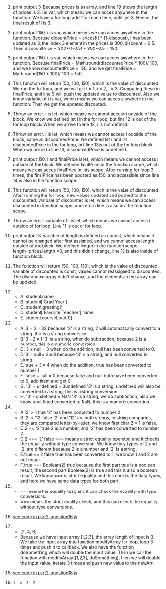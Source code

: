 1. print output 3. Because prices is an array, and line 19 shows the length of prices is 3. i  is var, which means we can acces anywhere in the function. We have a for loop add 1 to i each time, until get 3. Hence, the final result of i is 3.
   
2. print output 150. i is var, which means we can acces anywhere in the function. Because dicountPrice = prices[i] * (1-discount),  i has been updated as 3, the index 3 element in the prices is 300, discount = 0.5. Then discountPrice = 300*(1-0.5) = 300*0.5 = 150.
   
3. print output 150. i is var, which means we can acces anywhere in the function. Because finalPrice = Math.round(discountedPrice * 100)/ 100, and we know discountedPrice = 150, and we get finalPrice = Math.round(150 * 100)/ 100 = 150.
   
4. This function will return [50, 100, 150], which is the value of discounted. We run the for loop, and we will get i = 1, i = 2, i = 3. Computing these in finalPrice, and line 9 will push the updated value to discounted. Also we know variable of i is var, which means we can acces anywhere in the function. Then we get the updated discouted.
   
5. Throw an error. i is let, which means we cannot access i outside of the block. We know we defined let i in the for loop, but line 12 is out of the for loop block. When we arrive to line 12, i is not defined.
   
6. Throw an error. i is let, which means we cannot access i outside of the block, same as discoutnedPrice. We defined let i and let discountedPrice in the for loop, but line 13is out of the for loop block. When we arrive to line 13, discountedPrice is undefined.
   
7. print output 150.  i and finalPrice is let, which means we cannot access i outside of the block. We defined finalPrice in the function scope, which means we can acces finalPrice in this scope. After running for loop 3 times, the finalPrice has been updated as 150, and accessible since line 14 is also in the function scope.

8. This function will return [50, 100, 150], which is the value of discounted. After running the for loop, new values updated and pushed to the discounted. varibale of discounted is let, which means we can access discounted in function scope, and return line is also ins the function scope.

9. Throw an error. variable of i is let, which means we cannot access i outside of for loop. Line 11 is out of for loop.
    
10. print output 3. variable of length is defined as counst, which means it cannot be changed after first assigned, and we cannot access length outside of the block. We defined length in the function scope, length=prices.length =3, and this didn't change, line 12 is also inside of function block.
    
11. The function will return [50, 100, 150], which is the value of discounted. variable of discounted is const, values cannot reassigned to discounted. The discounted array didn't change, and the elements in the array can be updated.
    

12. - A. student.name
    - B. student['Grad Year']
    - C. student.greating()
    - D. student['Favorite Teacher'].name
    - E. student.courseLoad[0]


13. 
    - A.'3'+ 2 = 32   because '3' is a string, 2 will automatically convert to a string.  this is a string conversion.
    - B.'3'- 2 = 1    '3' is a string, when do subtraction, because 2 is a number, this is a numeric conversion.
    - C. 3 + null = 3     when do the addition, null has been converted to 0.
    - D.'3'+ null = 3null      because '3' is a string, and null converted to string.
    - E. true + 3 = 4     when do the addition, true has been converted to number 1
    - F. false + null = 0 because false and null both have been converted to 0, add them and get 0
    - G. '3' + undefined = 3undefined     '3' is a string, undefined will also be converted to a string, this is a string conversion.
    - H. '3' - undefined = NaN    '3' is a string, we do subtraction, also we know undefined converted to NaN, this is a numeric convertion.


14. - A.‘2’ > 1               true    '2' has been converted to number 2
    - B.‘2’ < ‘12’            false   '2' and '12' are both strings, in string comparies, they are compared letter-by-letter, we know first char 2 < 1 is false.
    - C.2 == ‘2’              true    2 is a number, and '2' has been converted to number 2.
    - D.2 === ‘2’             false   === means a strict equality operator, and it checks the equality without type conversion. We know they types of 2 and '2' are different because 2 is a number and '2' is a string.
    - E.true == 2             false   true has been converted to 1, we know 1 and 2 are not equal.
    - F.true === Boolean(2)   true    because the first part true is a boolean result, the second part Boolean(2) is true and this is also a boolean result. We know === is strict equality and this checks the data types, and here we have same data types for both part.
    

15.  
    - == means the equality test, and it can check the euqality with type conversions.
    - === means the strict euality check, and this can check the equality without type conversions.
    
16.  
    [see code in part2-question16.js](https://github.com/Oooleaf/fa22-cse110-lab4/blob/main/expose/javascript/part2-question16.js)
    
17.  
    - [2, 4, 6]
    - Because we have input array [1,2,3], the array length of input is 3. We take the input array into function modifyArray for loop, loop 3 times and push it to callback. We also have the function doSomething which will double the input value. Then we call the function with modifyArray([1,2,3], doSomething), then we will double the input value, iterate 3 times and push new value to the newArr.

18. 
    [see code in part2-question18.js](https://github.com/Oooleaf/fa22-cse110-lab4/blob/main/expose/javascript/part2-question18.js)
    
19. `1 
     4 
     3 
     2`